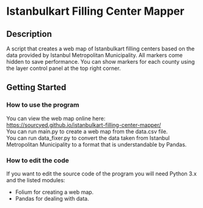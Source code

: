 # Istanbulkart Filling Center Mapper

## Description

 A script that creates a web map of Istanbulkart filling centers based on the data provided by Istanbul Metropolitan Municipality. All markers come hidden to save performance. You can show markers for each county using the layer control panel at the top right corner.
 
## Getting Started

### How to use the program

  You can view the web map online here: https://sourcyed.github.io/istanbulkart-filling-center-mapper/  
  You can run main.py to create a web map from the data.csv file.  
  You can run data_fixer.py to convert the data taken from Istanbul Metropolitan Municipality to a format that is understandable by Pandas.


### How to edit the code
  
  If you want to edit the source code of the program you will need Python 3.x and the listed modules:

* Folium for creating a web map.
* Pandas for dealing with data.
